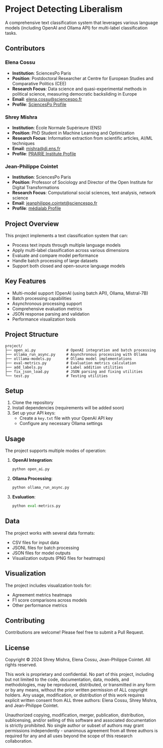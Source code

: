 # Project Detecting Liberalism

A comprehensive text classification system that leverages various language models (including OpenAI and Ollama API) for multi-label classification tasks.

## Contributors

### Elena Cossu

- **Institution**: SciencesPo Paris
- **Position**: Postdoctoral Researcher at Centre for European Studies and Comparative Politics (CEE)
- **Research Focus**: Data science and quasi-experimental methods in political science, measuring democratic backsliding in Europe
- **Email**: elena.cossu@sciencespo.fr
- **Profile**: [SciencesPo Profile](https://www.sciencespo.fr/centre-etudes-europeennes/en/directory/cossu-elena/)

### Shrey Mishra

- **Institution**: École Normale Supérieure (ENS)
- **Position**: PhD Student in Machine Learning and Optimization
- **Research Focus**: Information extraction from scientific articles, AI/ML techniques
- **Email**: mishra@di.ens.fr
- **Profile**: [PRAIRIE Institute Profile](https://prairie-institute.fr/chairs/mishra-shrey/)

### Jean-Philippe Cointet

- **Institution**: SciencesPo Paris
- **Position**: Professor of Sociology and Director of the Open Institute for Digital Transformations
- **Research Focus**: Computational social sciences, text analysis, network science
- **Email**: jeanphilippe.cointet@sciencespo.fr
- **Profile**: [médialab Profile](https://medialab.sciencespo.fr/en/people/jean-philippe-cointet/)

## Project Overview

This project implements a text classification system that can:

- Process text inputs through multiple language models
- Apply multi-label classification across various dimensions
- Evaluate and compare model performance
- Handle batch processing of large datasets
- Support both closed and open-source language models

## Key Features

- Multi-model support (OpenAI (using batch API), Ollama, Mistral-7B)
- Batch processing capabilities
- Asynchronous processing support
- Comprehensive evaluation metrics
- JSON response parsing and validation
- Performance visualization tools

## Project Structure

```
project/
├── open_ai.py              # OpenAI integration and batch processing
├── ollama_run_async.py     # Asynchronous processing with Ollama
├── olllama-models.py       # Ollama model implementations
├── eval-metrics.py         # Evaluation metrics calculation
├── add_labels.py           # Label addition utilities
├── fix_json_load.py        # JSON parsing and fixing utilities
└── test.py                 # Testing utilities
```

## Setup

1. Clone the repository
2. Install dependencies (requirements will be added soon)
3. Set up your API keys:
   - Create a `key.txt` file with your OpenAI API key
   - Configure any necessary Ollama settings

## Usage

The project supports multiple modes of operation:

1. **OpenAI Integration**:

   ```python
   python open_ai.py
   ```

2. **Ollama Processing**:

   ```python
   python ollama_run_async.py
   ```

3. **Evaluation**:
   ```python
   python eval-metrics.py
   ```

## Data

The project works with several data formats:

- CSV files for input data
- JSONL files for batch processing
- JSON files for model outputs
- Visualization outputs (PNG files for heatmaps)

## Visualization

The project includes visualization tools for:

- Agreement metrics heatmaps
- F1 score comparisons across models
- Other performance metrics

## Contributing

Contributions are welcome! Please feel free to submit a Pull Request.

## License

Copyright © 2024 Shrey Mishra, Elena Cossu, Jean-Philippe Cointet. All rights reserved.

This work is proprietary and confidential. No part of this project, including but not limited to the code, documentation, data, models, and methodologies, may be reproduced, distributed, or transmitted in any form or by any means, without the prior written permission of ALL copyright holders. Any usage, modification, or distribution of this work requires explicit written consent from ALL three authors: Elena Cossu, Shrey Mishra, and Jean-Philippe Cointet.

Unauthorized copying, modification, merger, publication, distribution, sublicensing, and/or selling of this software and associated documentation is strictly prohibited. No single author or subset of authors may grant permissions independently - unanimous agreement from all three authors is required for any and all uses beyond the scope of this research collaboration.
